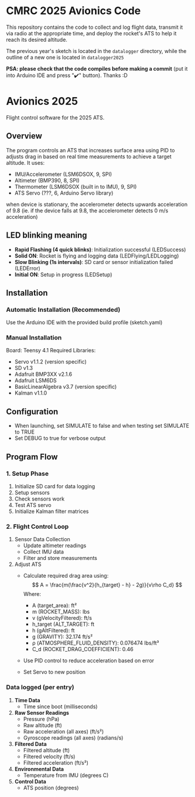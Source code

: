 # CMRC 2025 Avionics Code

This repository contains the code to collect and log flight data, transmit it via radio at the appropriate time, and deploy the rocket's ATS to help it reach its desired altitude.

The previous year's sketch is located in the `datalogger` directory, while the outline of a new one is located in `datalogger2025`

**PSA: please check that the code compiles before making a commit** (put it into Arduino IDE and press "✔️" button). Thanks :D

# Avionics 2025
Flight control software for the 2025 ATS.

## Overview
The program controls an ATS that increases surface area using PID to adjusts drag in based on real time measurements to achieve a target altitude. It uses:
- IMU/Accelerometer (LSM6DSOX, 9, SPI)
- Altimeter (BMP390, 8, SPI)
- Thermometer (LSM6DSOX (built in to IMU), 9, SPI)
- ATS Servo (???, 6, Arduino Servo library)

when device is stationary, the accelerometer detects upwards acceleration of 9.8
(ie. if the device falls at 9.8, the accelerometer detects 0 m/s acceleration)

## LED blinking meaning
- **Rapid Flashing (4 quick blinks)**: Initialization successful (LEDSuccess)
- **Solid ON**: Rocket is flying and logging data (LEDFlying/LEDLogging)
- **Slow Blinking (1s intervals)**: SD card or sensor initialization failed (LEDError)
- **Initial ON**: Setup in progress (LEDSetup)

## Installation

### Automatic Installation (Recommended)
Use the Arduino IDE with the provided build profile (sketch.yaml)

### Manual Installation
Board: Teensy 4.1
Required Libraries:
- Servo v1.1.2 (version specific)
- SD v1.3
- Adafruit BMP3XX v2.1.6
- Adafruit LSM6DS
- BasicLinearAlgebra v3.7 (version specific)
- Kalman v1.1.0

## Configuration
- When launching, set SIMULATE to false and when testing set SIMULATE to TRUE
- Set DEBUG to true for verbose output


## Program Flow

### 1. Setup Phase
1. Initialize SD card for data logging
2. Setup sensors  
3. Check sensors work
4. Test ATS servo 
5. Initialize Kalman filter matrices

### 2. Flight Control Loop
1. Sensor Data Collection
   - Update altimeter readings
   - Collect IMU data
   - Filter and store measurements
2. Adjust ATS
   - Calculate required drag area using:
     $$ A = \frac{m(\frac{v^2}{h_{target} - h} - 2g)}{v\rho C_d} $$
      Where:
      - A (target_area): ft²
      - m (ROCKET_MASS): lbs
      - v (gVelocityFiltered): ft/s
      - h_target (ALT_TARGET): ft
      - h (gAltFiltered): ft
      - g (GRAVITY): 32.174 ft/s²
      - ρ (ATMOSPHERE_FLUID_DENSITY): 0.076474 lbs/ft³
      - C_d (ROCKET_DRAG_COEFFICIENT): 0.46

   - Use PID control to reduce acceleration based on error
   - Set Servo to new position

### Data logged (per entry)
1. **Time Data**
   - Time since boot (milliseconds)
2. **Raw Sensor Readings**
   - Pressure (hPa)
   - Raw altitude (ft)
   - Raw acceleration (all axes) (ft/s²) 
   - Gyroscope readings (all axes) (radians/s)
3. **Filtered Data**
   - Filtered altitude (ft)
   - Filtered velocity (ft/s)
   - Filtered acceleration (ft/s²)
4. **Environmental Data**
   - Temperature from IMU (degrees C)
5. **Control Data**
   - ATS position (degrees)
